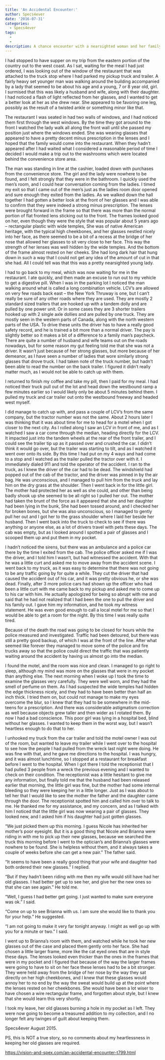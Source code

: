 ```yaml
---
title: 'An Accidental Encounter:'
author: Specs4ever
date: '2016-07-31'
categories:
  - Specs4ever
tags:
  - 
  - 
description: A chance encounter with a nearsighted woman and her family leaves one curious traveler captivated.
---
```

I had stopped to have supper on my trip from the eastern portion of the country out to the west coast. As I sat, waiting for the meal I had just ordered, I was looking out of the window of the restaurant that was attached to the truck stop where I had parked my pickup truck and trailer.  A fairly heavy set younger man was walking around the building accompanied by a lady that seemed to be about his age and a young, 7 or 8 year old, girl.  I surmised that this was likely a husband and wife, along with their daughter.  I had noticed a flash of light reflected from her glasses, and I wanted to get a better look at her as she drew near. She appeared to be favoring one leg, possibly as the result of a twisted ankle or something minor like that.

The restaurant I was seated in had two walls of windows, and I had noticed them first through the west windows.  By the time they got around to the front I watched the lady walk all along the front wall until she passed my position just where the windows ended. She was wearing glasses that appeared to have a pretty decent minus prescription in the lenses and I hoped that the family would come into the restaurant. When they hadn’t appeared after I had waited what I considered a reasonable period of time I decided I would make a trip out to the washrooms which were located behind the convenience store area.

The man was standing in line at the cashier, loaded down with purchases from the convenience store. The girl and the lady were nowhere to be found, and I felt strongly that they were in the bathroom.  I quickly used the men’s room, and I could hear conversation coming from the ladies.  I timed my exit so that I came out of the men’s just as the ladies room door opened and sure enough they exited from the ladies. As we walked down the hall together I had gotten a better look at the front of her glasses and I was able to confirm that they were indeed a strong minus prescription. The lenses were brought forward in the frame so that there was more than the normal portion of flat fronted lens sticking out to the front.  The frames looked good on her, even though they were the style that was popular about 5 years ago – rectangular plastic with wide temples, She was of native American heritage, with the typical high cheekbones, and her glasses nestled nicely into her face, as there seemed to be a bit of a recess at the bridge of her nose that allowed her glasses to sit very close to her face. This way the strength of her lenses was well hidden by the wide temples.  And the bottom of the frame almost rested on her cheeks. She had long dark hair that hung down in such a way that I could not get any idea of the amount of cut in that she had. All I could tell was that this was a pretty nearsighted young lady.

I had to go back to my meal, which was now waiting for me in the restaurant.  I ate quickly, and then made an excuse to run out to my vehicle to get a digestive pill.  When I was in the parking lot I noticed the man walking around what is called a long combination vehicle.  LCV’s are allowed on very few roads back east – the New York Thruway is one, but I can’t really be sure of any other roads where they are used.  They are mostly 2 standard sized trailers that are hooked up with a tandem dolly and are pulled by one power unit.  Or in some cases they are 3 shorter trailers hooked up with 2 single axle dollies and are pulled by one truck.  They are mostly seen in the western parts of Canada, along with the north western parts of the USA. To drive these units the driver has to have a really good safety record, and he is trained a bit more than a normal driver. The pay is slightly better so it makes a bit of a difference to a family man’s paycheck. There are quite a number of husband and wife teams out on the roads nowadays, but for some reason my gut feeling told me that she was not a driver.  It wasn’t just because of her strong glasses, but more because of her demeanor, as I have seen a number of ladies that wore similarly strong glasses that drove truck.  I had taken note of the truck number, but hadn’t been able to read the number on the back trailer.  I figured it didn’t really matter much, as I would not be able to catch up with them.

I returned to finish my coffee and take my pill, then I paid for my meal.  I had noticed their truck pull out of the lot and head down the westbound ramp a few minutes earlier so I would likely only be about 5 minutes behind them.  I pulled my truck and car trailer out onto the westbound freeway and headed west myself.

I did manage to catch up with, and pass a couple of LCV’s from the same company, but the tractor number was not the same. About 2 hours later I was thinking that it was about time for me to head for a motel when I got closer to the next city.  As I rolled along I saw an LCV in front of me, and as I watched I saw a car come through the median, heading directly for the LCV.  It impacted just into the tandem wheels at the rear of the front trailer, and I could see the trailer tip up as it passed over and crushed the car.  I didn’t think it would go over, but the trailer was starting to tilt, and as I watched it went over onto its side.  By this time I had put on my 4 ways and had come to a stop and I watched as the trailer pulled the tractor over with it. I immediately dialed 911 and told the operator of the accident.  I ran to the truck, as I knew the driver of the car had to be dead.  The windshield had popped out of the cab of the tractor, and the driver was pinned in by the air bag.  He was unconscious, and I managed to pull him from the truck and lay him on the dry grass at the shoulder.  Then I went back in for the little girl. The mother had protected her as well as she could, and other than being badly shook up she seemed to be all right so I pulled her out. The mother had taken the brunt of the force as it appeared that she and her daughter had been lying in the bunk, She had been tossed around, and I checked her for broken bones, but she was also unconscious, so I managed to gently pull her out and I got her to the grass shoulder where I laid her beside her husband. Then I went back into the truck to check to see if there was anything or anyone else, as a lot of drivers travel with pets these days.  The cab was empty, but as I looked around I spotted a pair of glasses and I scooped them up and put them in my pocket.

I hadn’t noticed the sirens, but there was an ambulance and a police car there by the time I exited from the cab. The police officer asked me if I was the driver, and I told him I wasn’t, but had witnessed the accident.  With that he was a little curt and asked me to move away from the accident scene.  I went back to my truck, as it was easy to determine that there was not going to be any traffic going by for quite a while.  They cut the driver that had caused the accident out of his car, and it was pretty obvious he, or she was dead.  Finally, after 3 more police cars had shown up the officer who had been a little curt with me came back to my pickup and asked me to come up to his car with him.  He actually apologized for being so abrupt with me and said that he had not realized that I had been the one to pull the driver and his family out.  I gave him my information, and he took my witness statement. He was even good enough to call a local motel for me so that I would be able to get a room for the night. By this time I was really quite tired.

Because of the death the road was going to be closed for hours while the police measured and investigated.  Traffic had been detoured, but there was still a pretty good backup, of which I was at the front of the line.  After what seemed like forever they managed to move some of the police and fire trucks away so that the police could direct the traffic that was patiently waiting around the accident by having us almost go into the median.

I found the motel, and the room was nice and clean.  I managed to go right to sleep, although my mind was more on the glasses that were in my pocket than anything else.  The next morning when I woke up I took the time to examine the glasses very carefully. They were well worn, and they had the smell of perfume on them. As I had suspected the wide temples had hidden the edge thickness nicely, and they had to have been better than half an inch thick. I tried them on, but could not manage to make my eyes overcome the blur, so I knew that they had to be somewhere in the mid-teens for a prescription. And there was considerable astigmatism correction as well because objects grew taller and then wider as I rotated them.  By now I had a bad conscience. This poor girl was lying in a hospital bed, blind without her glasses.  I wanted to keep them in the worst way, but I wasn’t heartless enough to do that to her.

I unhooked my truck from the car trailer and told the motel owner I was out of the room, but wanted to leave my trailer while I went over to the hospital to see how the people I had pulled from the wreck last night were doing.  He was fine with that, and he gave me directions to the hospital.  I was hungry, and it was almost lunchtime, so I stopped at a restaurant for breakfast before I went to the hospital. When I got there I told the receptionist that I had pulled 3 people from a wreck the previous evening and I wanted to check on their condition.  The receptionist was a little hesitant to give me any information, but finally told me that the husband had been released earlier that morning, the little girl was fine, but the mother had some internal bleeding so they were keeping her in a little longer.  Just as I was about to tell her that I would like to see the mother the father and the daughter came through the door.  The receptionist spotted him and called him over to talk to me. He thanked me for my assistance, and my concern, and as I talked with him I noticed that the little girl was now wearing a pair of glasses. They looked new, and I asked him if his daughter had just gotten glasses.

“We just picked them up this morning. I guess Nicole has inherited her mother’s poor eyesight.  But it is a good thing that Nicole and Brianna were riding in with me to pick up their new glasses, because we searched the truck this morning before I went to the optician’s and Brianna’s glasses were nowhere to be found. She is helpless without them, and it always takes a couple of weeks before she can get a new pair.” The father said.

“It seems to have been a really good thing that your wife and daughter had both ordered their new glasses.” I replied.

“But if they hadn’t been riding with me then my wife would still have had her old glasses. I had better get up to see her, and give her the new ones so that she can see again.” He told me.

“Well, I guess I had better get going. I just wanted to make sure everyone was ok.” I said.

“Come on up to see Brianna with us. I am sure she would like to thank you for your help.” He suggested.

“I am not going to make it very far tonight anyway. I might as well go up with you for a minute or two.” I said.

I went up to Brianna’s room with them, and watched while he took her new glasses out of the case and placed them gently onto her face. She had chosen a little larger frame, more like the cat eyed ones that are in style these days.  The lenses looked even thicker than the ones in the frames that were in my pocket and I figured that because of the way the larger frames were going to have to sit on her face these lenses had to be a bit stronger. They were held away from the bridge of her nose by the way they sat directly on her high cheekbones, and I knew that these glasses would annoy her to no end by the way the sweat would build up at the point where the lenses rested on her cheekbones. She would have been a lot wiser to have chosen a wire rectangular frame, and forgotten about style, but I knew that she would learn this very shortly.

I took my leave, her old glasses burning a hole in my pocket as I left. They were now going to become a treasured addition to my collection, and I no longer felt any twinges of guilt about keeping them.

Specs4ever
August 2015.

PS, this is NOT a true story, so no comments about my heartlessness in keeping her old glasses are required.

https://vision-and-spex.com/an-accidental-encounter-t799.html